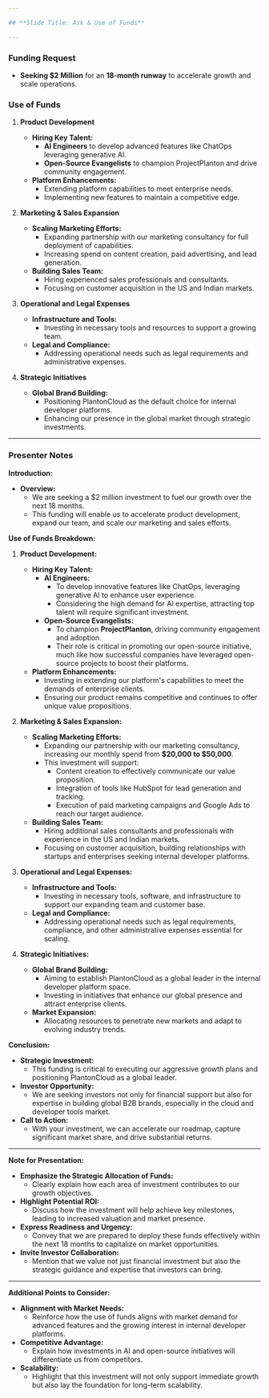 ```yaml
---

## **Slide Title: Ask & Use of Funds**

---
```


### **Funding Request**

- **Seeking $2 Million** for an **18-month runway** to accelerate growth and scale operations.

### **Use of Funds**

1. **Product Development**

    - **Hiring Key Talent:**
        - **AI Engineers** to develop advanced features like ChatOps leveraging generative AI.
        - **Open-Source Evangelists** to champion ProjectPlanton and drive community engagement.
    - **Platform Enhancements:**
        - Extending platform capabilities to meet enterprise needs.
        - Implementing new features to maintain a competitive edge.

2. **Marketing & Sales Expansion**

    - **Scaling Marketing Efforts:**
        - Expanding partnership with our marketing consultancy for full deployment of capabilities.
        - Increasing spend on content creation, paid advertising, and lead generation.
    - **Building Sales Team:**
        - Hiring experienced sales professionals and consultants.
        - Focusing on customer acquisition in the US and Indian markets.

3. **Operational and Legal Expenses**

    - **Infrastructure and Tools:**
        - Investing in necessary tools and resources to support a growing team.
    - **Legal and Compliance:**
        - Addressing operational needs such as legal requirements and administrative expenses.

4. **Strategic Initiatives**

    - **Global Brand Building:**
        - Positioning PlantonCloud as the default choice for internal developer platforms.
        - Enhancing our presence in the global market through strategic investments.

---

### **Presenter Notes**

**Introduction:**

- **Overview:**
    - We are seeking a $2 million investment to fuel our growth over the next 18 months.
    - This funding will enable us to accelerate product development, expand our team, and scale our marketing and sales efforts.

**Use of Funds Breakdown:**

1. **Product Development:**

    - **Hiring Key Talent:**
        - **AI Engineers:**
            - To develop innovative features like ChatOps, leveraging generative AI to enhance user experience.
            - Considering the high demand for AI expertise, attracting top talent will require significant investment.
        - **Open-Source Evangelists:**
            - To champion **ProjectPlanton**, driving community engagement and adoption.
            - Their role is critical in promoting our open-source initiative, much like how successful companies have leveraged open-source projects to boost their platforms.
    - **Platform Enhancements:**
        - Investing in extending our platform's capabilities to meet the demands of enterprise clients.
        - Ensuring our product remains competitive and continues to offer unique value propositions.

2. **Marketing & Sales Expansion:**

    - **Scaling Marketing Efforts:**
        - Expanding our partnership with our marketing consultancy, increasing our monthly spend from **$20,000 to $50,000**.
        - This investment will support:
            - Content creation to effectively communicate our value proposition.
            - Integration of tools like HubSpot for lead generation and tracking.
            - Execution of paid marketing campaigns and Google Ads to reach our target audience.
    - **Building Sales Team:**
        - Hiring additional sales consultants and professionals with experience in the US and Indian markets.
        - Focusing on customer acquisition, building relationships with startups and enterprises seeking internal developer platforms.

3. **Operational and Legal Expenses:**

    - **Infrastructure and Tools:**
        - Investing in necessary tools, software, and infrastructure to support our expanding team and customer base.
    - **Legal and Compliance:**
        - Addressing operational needs such as legal requirements, compliance, and other administrative expenses essential for scaling.

4. **Strategic Initiatives:**

    - **Global Brand Building:**
        - Aiming to establish PlantonCloud as a global leader in the internal developer platform space.
        - Investing in initiatives that enhance our global presence and attract enterprise clients.
    - **Market Expansion:**
        - Allocating resources to penetrate new markets and adapt to evolving industry trends.

**Conclusion:**

- **Strategic Investment:**
    - This funding is critical to executing our aggressive growth plans and positioning PlantonCloud as a global leader.
- **Investor Opportunity:**
    - We are seeking investors not only for financial support but also for expertise in building global B2B brands, especially in the cloud and developer tools market.
- **Call to Action:**
    - With your investment, we can accelerate our roadmap, capture significant market share, and drive substantial returns.

---

**Note for Presentation:**

- **Emphasize the Strategic Allocation of Funds:**
    - Clearly explain how each area of investment contributes to our growth objectives.
- **Highlight Potential ROI:**
    - Discuss how the investment will help achieve key milestones, leading to increased valuation and market presence.
- **Express Readiness and Urgency:**
    - Convey that we are prepared to deploy these funds effectively within the next 18 months to capitalize on market opportunities.
- **Invite Investor Collaboration:**
    - Mention that we value not just financial investment but also the strategic guidance and expertise that investors can bring.

---

**Additional Points to Consider:**

- **Alignment with Market Needs:**
    - Reinforce how the use of funds aligns with market demand for advanced features and the growing interest in internal developer platforms.
- **Competitive Advantage:**
    - Explain how investments in AI and open-source initiatives will differentiate us from competitors.
- **Scalability:**
    - Highlight that this investment will not only support immediate growth but also lay the foundation for long-term scalability.

